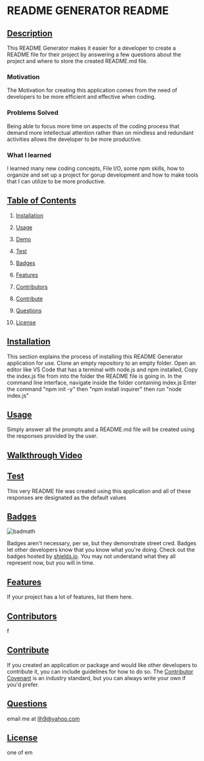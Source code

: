 # README GENERATOR README

    
## [Description](#description)
    
This README Generator makes it easier for a developer to create a README file for their project by answering a few questions about the project and where to store the created README.md file.
    
### Motivation
    
The Motivation for creating this application comes from the need of developers to be more efficient and effective when coding.
    
### Problems Solved 
    
Being able to focus more time on aspects of the coding process that demand more intellectual attention rather than on mindless and redundant activities allows the developer to be more productive.
    
### What I learned 
    
I learned many new coding concepts, File I/O, some npm skills, how to organize and set up a project for gorup development and how to make tools that I can utilize to be more productive.
    
## [Table of Contents](#table-of-contents)
 
    
1. [Installation](#installation)
    
1. [Usage](#usage)
    
1. [Demo](#demo)
    
1. [Test](#test)
    
1. [Badges](#badges)
    
1. [Features](#features)
    
1. [Contributors](#contributors)
    
1. [Contribute](#contribute)
    
1. [Questions](#questions)
    
1. [License](#license)

    
## [Installation](#installation)
    
This section explains the process of installing this README Generator application for use. 
Clone an empty repository to an empty folder.
Open an editor like VS Code that has a terminal with node.js and npm installed,
Copy the index.js file from into the folder the README file is going in.
In the command line interface, navigate inside the folder containing index.js 
Enter the command "npm init -y" then "npm install inquirer" then run "node index.js"
    
## [Usage](#usage)
    
Simply answer all the prompts and a README.md file will be created using the responses provided by the user.
    
## [Walkthrough Video](https://drive.google.com/file/d/1Qp05CiAGjZm47CEd0F0o0-C7Hpe5Y7dI/preview)
    
## [Test](#test)
    
This very README file was created using this application and all of these responses are designated as the default values
    
## [Badges](#badges)
    
![badmath](https://img.shields.io/github/languages/top/nielsenjared/badmath)
    
Badges aren't necessary, per se, but they demonstrate street cred. Badges let other developers know that you know what you're doing. Check out the badges hosted by [shields.io](https://shields.io/). You may not understand what they all represent now, but you will in time.
    
## [Features](#features)
    
If your project has a lot of features, list them here.
    
## [Contributors](#contributors)
    
f
    
## [Contribute](#contribute)
    
If you created an application or package and would like other developers to contribute it, you can include guidelines for how to do so. The [Contributor Covenant](https://www.contributor-covenant.org/) is an industry standard, but you can always write your own if you'd prefer.
    
## [Questions](#questions)
    
email me at llh9@yahoo.com
    
## [License](#license)
    
one of em
    
